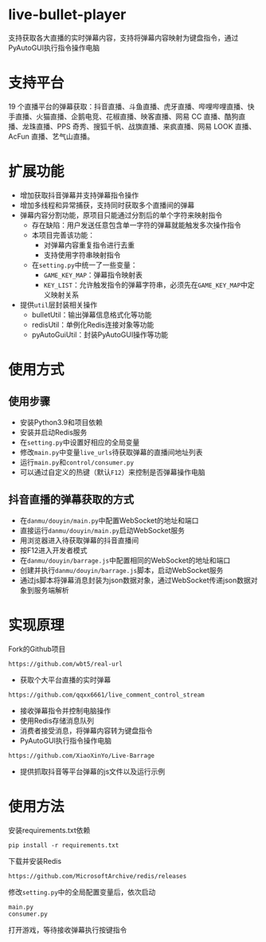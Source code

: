 # live-bullet-player
支持获取各大直播的实时弹幕内容，支持将弹幕内容映射为键盘指令，通过PyAutoGUI执行指令操作电脑
# 支持平台
19 个直播平台的弹幕获取：抖音直播、斗鱼直播、虎牙直播、哔哩哔哩直播、快手直播、火猫直播、企鹅电竞、花椒直播、映客直播、网易 CC 直播、酷狗直播、龙珠直播、PPS 奇秀、搜狐千帆、战旗直播、来疯直播、网易 LOOK 直播、AcFun 直播、艺气山直播。
# 扩展功能
- 增加获取抖音弹幕并支持弹幕指令操作
- 增加多线程和异常捕获，支持同时获取多个直播间的弹幕
- 弹幕内容分割功能，原项目只能通过分割后的单个字符来映射指令
  - 存在缺陷：用户发送任意包含单一字符的弹幕就能触发多次操作指令
  - 本项目完善该功能：
    - 对弹幕内容重复指令进行去重
    - 支持使用字符串映射指令
  - 在`setting.py`中统一了一些变量：
    - `GAME_KEY_MAP`：弹幕指令映射表
    - `KEY_LIST`：允许触发指令的弹幕字符串，必须先在`GAME_KEY_MAP`中定义映射关系
- 提供`util`层封装相关操作
  - bulletUtil：输出弹幕信息格式化等功能
  - redisUtil：单例化Redis连接对象等功能
  - pyAutoGuiUtil：封装PyAutoGUI操作等功能
# 使用方式
## 使用步骤
- 安装Python3.9和项目依赖
- 安装并启动Redis服务
- 在`setting.py`中设置好相应的全局变量
- 修改`main.py`中变量`live_urls`待获取弹幕的直播间地址列表
- 运行`main.py`和`control/consumer.py`
- 可以通过自定义的热键（默认`F12`）来控制是否弹幕操作电脑
## 抖音直播的弹幕获取的方式
- 在`danmu/douyin/main.py`中配置WebSocket的地址和端口
- 直接运行`danmu/douyin/main.py`启动WebSocket服务
- 用浏览器进入待获取弹幕的抖音直播间
- 按F12进入开发者模式
- 在`danmu/douyin/barrage.js`中配置相同的WebSocket的地址和端口
- 创建并执行`danmu/douyin/barrage.js`脚本，启动WebSocket服务
- 通过js脚本将弹幕消息封装为json数据对象，通过WebSocket传递json数据对象到服务端解析
# 实现原理
Fork的Github项目
```
https://github.com/wbt5/real-url
```
- 获取个大平台直播的实时弹幕
```
https://github.com/qqxx6661/live_comment_control_stream
```
- 接收弹幕指令并控制电脑操作
- 使用Redis存储消息队列
- 消费者接受消息，将弹幕内容转为键盘指令
- PyAutoGUI执行指令操作电脑
```
https://github.com/XiaoXinYo/Live-Barrage
```
- 提供抓取抖音等平台弹幕的js文件以及运行示例
# 使用方法
安装requirements.txt依赖
```
pip install -r requirements.txt
```
下载并安装Redis
```
https://github.com/MicrosoftArchive/redis/releases
```
修改`setting.py`中的全局配置变量后，依次启动
```
main.py
consumer.py
```
打开游戏，等待接收弹幕执行按键指令